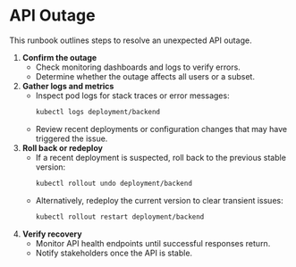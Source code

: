 # API Outage

This runbook outlines steps to resolve an unexpected API outage.

1. **Confirm the outage**
   - Check monitoring dashboards and logs to verify errors.
   - Determine whether the outage affects all users or a subset.
2. **Gather logs and metrics**
   - Inspect pod logs for stack traces or error messages:
     ```bash
     kubectl logs deployment/backend
     ```
   - Review recent deployments or configuration changes that may have triggered the issue.
3. **Roll back or redeploy**
   - If a recent deployment is suspected, roll back to the previous stable version:
     ```bash
     kubectl rollout undo deployment/backend
     ```
   - Alternatively, redeploy the current version to clear transient issues:
     ```bash
     kubectl rollout restart deployment/backend
     ```
4. **Verify recovery**
   - Monitor API health endpoints until successful responses return.
   - Notify stakeholders once the API is stable.
